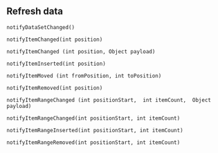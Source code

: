 ## Refresh data

`notifyDataSetChanged()`

`notifyItemChanged(int position)`

`notifyItemChanged (int position, Object payload)`

`notifyItemInserted(int position)`

`notifyItemMoved (int fromPosition, int toPosition)`

`notifyItemRemoved(int position)`

`notifyItemRangeChanged (int positionStart, 
                int itemCount, 
                Object payload)`

`notifyItemRangeChanged(int positionStart, int itemCount)`

`notifyItemRangeInserted(int positionStart, int itemCount)`

`notifyItemRangeRemoved(int positionStart, int itemCount)`

